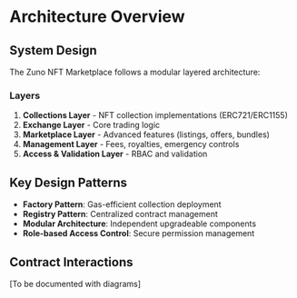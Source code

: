 # Architecture Overview

## System Design

The Zuno NFT Marketplace follows a modular layered architecture:

### Layers

1. **Collections Layer** - NFT collection implementations (ERC721/ERC1155)
2. **Exchange Layer** - Core trading logic
3. **Marketplace Layer** - Advanced features (listings, offers, bundles)
4. **Management Layer** - Fees, royalties, emergency controls
5. **Access & Validation Layer** - RBAC and validation

## Key Design Patterns

- **Factory Pattern**: Gas-efficient collection deployment
- **Registry Pattern**: Centralized contract management
- **Modular Architecture**: Independent upgradeable components
- **Role-based Access Control**: Secure permission management

## Contract Interactions

[To be documented with diagrams]
